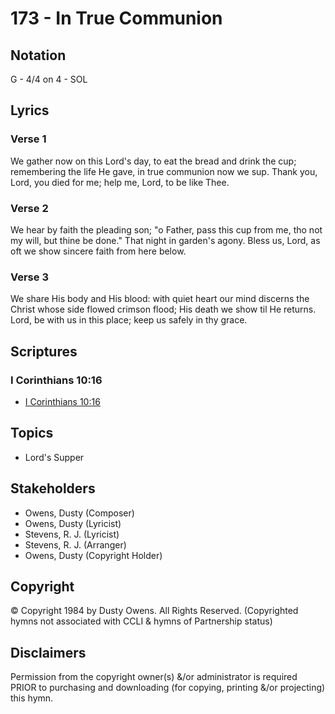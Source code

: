 # 173 - In True Communion

## Notation

G - 4/4 on 4 - SOL

## Lyrics

### Verse 1

We gather now on this Lord's day, to eat the bread and drink the cup; remembering the life He gave, in true communion now we sup. Thank you, Lord, you died for me; help me, Lord, to be like Thee.

### Verse 2

We hear by faith the pleading son; "o Father, pass this cup from me, tho not my will, but thine be done." That night in garden's agony. Bless us, Lord, as oft we show sincere faith from here below.

### Verse 3

We share His body and His blood: with quiet heart our mind discerns the Christ whose side flowed crimson flood; His death we show til He returns. Lord, be with us in this place; keep us safely in thy grace.


## Scriptures

### I Corinthians 10:16

- [I Corinthians 10:16](https://www.biblegateway.com/passage/?search=I%20Corinthians%2010%3A16)


## Topics

- Lord's Supper

## Stakeholders

- Owens, Dusty (Composer)
- Owens, Dusty (Lyricist)
- Stevens, R. J. (Lyricist)
- Stevens, R. J. (Arranger)
- Owens, Dusty (Copyright Holder)

## Copyright

© Copyright 1984 by Dusty Owens. All Rights Reserved.
(Copyrighted hymns not associated with CCLI & hymns of Partnership status)

## Disclaimers

Permission from the copyright owner(s) &/or administrator is required PRIOR to purchasing and downloading (for copying, printing &/or projecting) this hymn.

